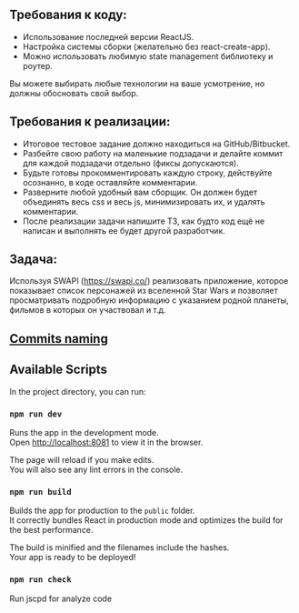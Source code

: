 ## Требования к коду:

- Использование последней версии ReactJS.
- Настройка системы сборки (желательно без react-create-app).
- Можно использовать любимую state management библиотеку и роутер.

Вы можете выбирать любые технологии на ваше усмотрение, но должны обосновать свой выбор.

## Требования к реализации:

- Итоговое тестовое задание должно находиться на GitHub/Bitbucket.
- Разбейте свою работу на маленькие подзадачи и делайте коммит для каждой подзадачи отдельно (фиксы допускаются).
- Будьте готовы прокомментировать каждую строку, действуйте осознанно, в коде оставляйте комментарии.
- Разверните любой удобный вам сборщик. Он должен будет объединять весь css и весь js, минимизировать их, и удалять комментарии.
- После реализации задачи напишите ТЗ, как будто код ещё не написан и выполнять ее будет другой разработчик.

## Задача:

Используя SWAPI (https://swapi.co/) реализовать приложение, которое показывает список персонажей из вселенной Star Wars и позволяет просматривать подробную информацию с указанием родной планеты, фильмов в которых он участвовал и т.д.


## [Commits naming](https://github.com/artalar/blog/blob/master/src/pages/commits-naming.md)


## Available Scripts

In the project directory, you can run:

### `npm run dev`

Runs the app in the development mode.<br>
Open [http://localhost:8081](http://localhost:8081) to view it in the browser.

The page will reload if you make edits.<br>
You will also see any lint errors in the console.

### `npm run build`

Builds the app for production to the `public` folder.<br>
It correctly bundles React in production mode and optimizes the build for the best performance.

The build is minified and the filenames include the hashes.<br>
Your app is ready to be deployed!

### `npm run check`

Run jscpd for analyze code
